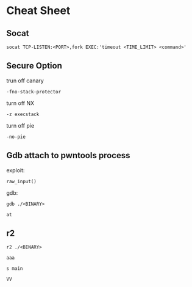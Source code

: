 # Cheat Sheet

## Socat
```
socat TCP-LISTEN:<PORT>,fork EXEC:'timeout <TIME_LIMIT> <command>'
```

## Secure Option
trun off canary
```
-fno-stack-protector
```

turn off NX
```
-z execstack
```

turn off pie
```
-no-pie
```

## Gdb attach to pwntools process
exploit: 
```
raw_input()
```

gdb:
```
gdb ./<BINARY>
```
```
at
```

## r2
```
r2 ./<BINARY>
```
```
aaa
```
```
s main
```
```
VV
```